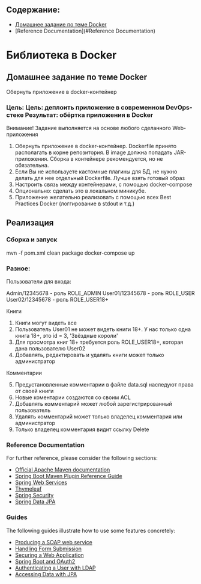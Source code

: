 <?xml version="1.0" encoding="UTF-8"?>
<module type="JAVA_MODULE" version="4" />

## Содержание:
* [Домашнее задание по теме Docker](#Домашнее_задание_по_теме_Docker)
* [Reference Documentation](#Reference Documentation)

# Библиотека в Docker

## Домашнее задание по теме Docker
Обернуть приложение в docker-контейнер

### Цель: Цель: деплоить приложение в современном DevOps-стеке Результат: обёртка приложения в Docker
Внимание! Задание выполняется на основе любого сделанного Web-приложения

1. Обернуть приложение в docker-контейнер. Dockerfile принято располагать в корне репозитория. В image должна попадать JAR-приложения. Сборка в контейнере рекомендуется, но не обязательна.
2. Если Вы не используете кастомные плагины для БД, не нужно делать для нее отдельный Dockerfile. Лучше взять готовый образ
3. Настроить связь между контейнерами, с помощью docker-compose
4. Опционально: сделать это в локальном миникубе.
5. Приложение желательно реализовать с помощью всех Best Practices Docker (логгирование в stdout и т.д.)

## Реализация
### Сборка и запуск
mvn -f pom.xml clean package 
docker-compose up

### Разное:
Пользователи для входа:

Admin/12345678  - роль ROLE_ADMIN
User01/12345678 - роль ROLE_USER
User02/12345678 - роль ROLE_USER18+

Книги

1) Книги могут видеть все
2) Пользователь User01 не может видеть книги 18+. У нас только одна книга 18+, это id = 3, 'Звёздные короли'
3) Для просмотра книг 18+ требуется роль ROLE_USER18+, которая дана пользователю User02
4) Добавлять, редактировать и удалять книги может только администратор

Комментарии

5) Предустановленные комментарии в файле data.sql наследуют права от своей книги
6) Новые коментарии создаются со своим ACL
7) Добавлять комментарий может любой зарегистрированный пользователь
8) Удалять комментарий может только владелец комментария или администратор
9) Только владелец комментария видит ссылку Delete 

### Reference Documentation
For further reference, please consider the following sections:

* [Official Apache Maven documentation](https://maven.apache.org/guides/index.html)
* [Spring Boot Maven Plugin Reference Guide](https://docs.spring.io/spring-boot/docs/2.2.6.RELEASE/maven-plugin/)
* [Spring Web Services](https://docs.spring.io/spring-boot/docs/2.2.6.RELEASE/reference/htmlsingle/#boot-features-webservices)
* [Thymeleaf](https://docs.spring.io/spring-boot/docs/2.2.6.RELEASE/reference/htmlsingle/#boot-features-spring-mvc-template-engines)
* [Spring Security](https://docs.spring.io/spring-boot/docs/2.2.6.RELEASE/reference/htmlsingle/#boot-features-security)
* [Spring Data JPA](https://docs.spring.io/spring-boot/docs/2.2.6.RELEASE/reference/htmlsingle/#boot-features-jpa-and-spring-data)

### Guides
The following guides illustrate how to use some features concretely:

* [Producing a SOAP web service](https://spring.io/guides/gs/producing-web-service/)
* [Handling Form Submission](https://spring.io/guides/gs/handling-form-submission/)
* [Securing a Web Application](https://spring.io/guides/gs/securing-web/)
* [Spring Boot and OAuth2](https://spring.io/guides/tutorials/spring-boot-oauth2/)
* [Authenticating a User with LDAP](https://spring.io/guides/gs/authenticating-ldap/)
* [Accessing Data with JPA](https://spring.io/guides/gs/accessing-data-jpa/)

